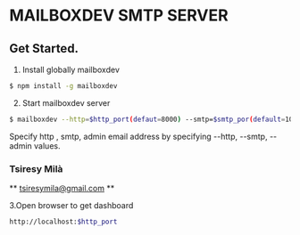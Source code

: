 # MAILBOXDEV SMTP SERVER

## Get Started.

1. Install globally mailboxdev

```bash
$ npm install -g mailboxdev
```



2. Start mailboxdev server 

```bash
$ mailboxdev --http=$http_port(defaut=8000) --smtp=$smtp_por(default=1025) --admin=$admin_email(default='admin@mail.com') 
```
Specify http , smtp, admin email address by specifying --http, --smtp, --admin values.



### Tsiresy Milà
** tsiresymila@gmail.com **

3.Open browser to get dashboard

```bash
http://localhost:$http_port
```

